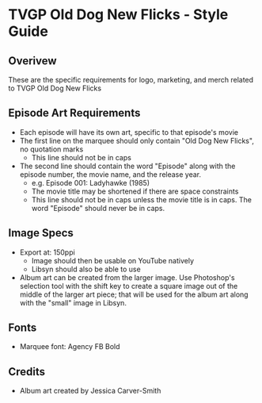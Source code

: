 # TVGP Old Dog New Flicks - Style Guide

## Overivew
These are the specific requirements for logo, marketing, and merch related to TVGP Old Dog New Flicks

## Episode Art Requirements
* Each episode will have its own art, specific to that episode's movie
* The first line on the marquee should only contain "Old Dog New Flicks", no quotation marks
	* This line should not be in caps
* The second line should contain the word "Episode" along with the episode number, the movie name, and the release year.
	* e.g. Episode 001: Ladyhawke (1985)
	* The movie title may be shortened if there are space constraints
	* This line should not be in caps unless the movie title is in caps.  The word "Episode" should never be in caps.

## Image Specs
* Export at: 150ppi
	* Image should then be usable on YouTube natively
	* Libsyn should also be able to use 
* Album art can be created from the larger image.  Use Photoshop's selection tool with the shift key to create a square image out of the middle of the larger art piece; that will be used for the album art along with the "small" image in Libsyn.

## Fonts
* Marquee font: Agency FB Bold

## Credits
* Album art created by Jessica Carver-Smith